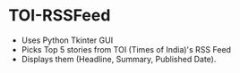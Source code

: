 # TOI-RSSFeed
- Uses Python Tkinter GUI 
- Picks Top 5 stories from TOI (Times of India)'s RSS Feed
- Displays them (Headline, Summary, Published Date).
